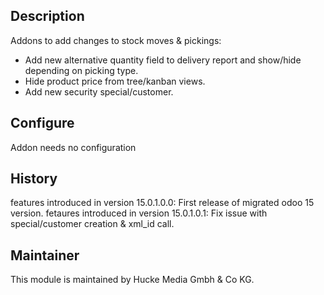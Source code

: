 ## Description
Addons to add changes to stock moves & pickings:
* Add new alternative quantity field to delivery report and show/hide depending on picking type.
* Hide product price from tree/kanban views.
* Add new security special/customer.


## Configure
Addon needs no configuration

## History

features introduced in version 15.0.1.0.0: First release of migrated odoo 15 version.
fetaures introduced in version 15.0.1.0.1: Fix issue with special/customer creation & xml_id call.
## Maintainer
This module is maintained by Hucke Media Gmbh & Co KG.

